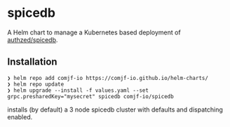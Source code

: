 # spicedb
A Helm chart to manage a Kubernetes based deployment of [authzed/spicedb](https://github.com/authzed/spicedb).

## Installation
```
❯ helm repo add comjf-io https://comjf-io.github.io/helm-charts/
❯ helm repo update
❯ helm upgrade --install -f values.yaml --set grpc.presharedKey="mysecret" spicedb comjf-io/spicedb
```
installs (by default) a 3 node spicedb cluster with defaults and dispatching enabled.
